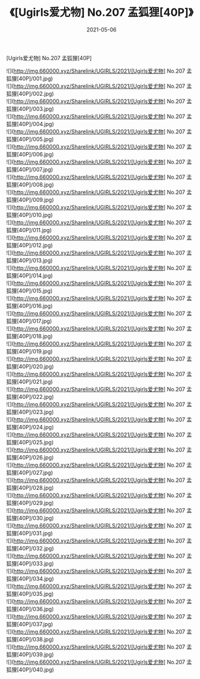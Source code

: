 ﻿---
layout: post
title:  《[Ugirls爱尤物] No.207 孟狐狸[40P]》
date:   2021-05-06
img: http://img.660000.xyz/Sharelink/UGIRLS/2021/[Ugirls爱尤物] No.207 孟狐狸[40P]/000.jpg
categories: [美女, 清纯, 唯美]
---

[Ugirls爱尤物] No.207 孟狐狸[40P]

  ![](http://img.660000.xyz/Sharelink/UGIRLS/2021/[Ugirls爱尤物] No.207 孟狐狸[40P]/001.jpg) <br> ![](http://img.660000.xyz/Sharelink/UGIRLS/2021/[Ugirls爱尤物] No.207 孟狐狸[40P]/002.jpg) <br> ![](http://img.660000.xyz/Sharelink/UGIRLS/2021/[Ugirls爱尤物] No.207 孟狐狸[40P]/003.jpg) <br> ![](http://img.660000.xyz/Sharelink/UGIRLS/2021/[Ugirls爱尤物] No.207 孟狐狸[40P]/004.jpg) <br> ![](http://img.660000.xyz/Sharelink/UGIRLS/2021/[Ugirls爱尤物] No.207 孟狐狸[40P]/005.jpg) <br> ![](http://img.660000.xyz/Sharelink/UGIRLS/2021/[Ugirls爱尤物] No.207 孟狐狸[40P]/006.jpg) <br> ![](http://img.660000.xyz/Sharelink/UGIRLS/2021/[Ugirls爱尤物] No.207 孟狐狸[40P]/007.jpg) <br> ![](http://img.660000.xyz/Sharelink/UGIRLS/2021/[Ugirls爱尤物] No.207 孟狐狸[40P]/008.jpg) <br> ![](http://img.660000.xyz/Sharelink/UGIRLS/2021/[Ugirls爱尤物] No.207 孟狐狸[40P]/009.jpg) <br> ![](http://img.660000.xyz/Sharelink/UGIRLS/2021/[Ugirls爱尤物] No.207 孟狐狸[40P]/010.jpg) <br> ![](http://img.660000.xyz/Sharelink/UGIRLS/2021/[Ugirls爱尤物] No.207 孟狐狸[40P]/011.jpg) <br> ![](http://img.660000.xyz/Sharelink/UGIRLS/2021/[Ugirls爱尤物] No.207 孟狐狸[40P]/012.jpg) <br> ![](http://img.660000.xyz/Sharelink/UGIRLS/2021/[Ugirls爱尤物] No.207 孟狐狸[40P]/013.jpg) <br> ![](http://img.660000.xyz/Sharelink/UGIRLS/2021/[Ugirls爱尤物] No.207 孟狐狸[40P]/014.jpg) <br> ![](http://img.660000.xyz/Sharelink/UGIRLS/2021/[Ugirls爱尤物] No.207 孟狐狸[40P]/015.jpg) <br> ![](http://img.660000.xyz/Sharelink/UGIRLS/2021/[Ugirls爱尤物] No.207 孟狐狸[40P]/016.jpg) <br> ![](http://img.660000.xyz/Sharelink/UGIRLS/2021/[Ugirls爱尤物] No.207 孟狐狸[40P]/017.jpg) <br> ![](http://img.660000.xyz/Sharelink/UGIRLS/2021/[Ugirls爱尤物] No.207 孟狐狸[40P]/018.jpg) <br> ![](http://img.660000.xyz/Sharelink/UGIRLS/2021/[Ugirls爱尤物] No.207 孟狐狸[40P]/019.jpg) <br> ![](http://img.660000.xyz/Sharelink/UGIRLS/2021/[Ugirls爱尤物] No.207 孟狐狸[40P]/020.jpg) <br> ![](http://img.660000.xyz/Sharelink/UGIRLS/2021/[Ugirls爱尤物] No.207 孟狐狸[40P]/021.jpg) <br> ![](http://img.660000.xyz/Sharelink/UGIRLS/2021/[Ugirls爱尤物] No.207 孟狐狸[40P]/022.jpg) <br> ![](http://img.660000.xyz/Sharelink/UGIRLS/2021/[Ugirls爱尤物] No.207 孟狐狸[40P]/023.jpg) <br> ![](http://img.660000.xyz/Sharelink/UGIRLS/2021/[Ugirls爱尤物] No.207 孟狐狸[40P]/024.jpg) <br> ![](http://img.660000.xyz/Sharelink/UGIRLS/2021/[Ugirls爱尤物] No.207 孟狐狸[40P]/025.jpg) <br> ![](http://img.660000.xyz/Sharelink/UGIRLS/2021/[Ugirls爱尤物] No.207 孟狐狸[40P]/026.jpg) <br> ![](http://img.660000.xyz/Sharelink/UGIRLS/2021/[Ugirls爱尤物] No.207 孟狐狸[40P]/027.jpg) <br> ![](http://img.660000.xyz/Sharelink/UGIRLS/2021/[Ugirls爱尤物] No.207 孟狐狸[40P]/028.jpg) <br> ![](http://img.660000.xyz/Sharelink/UGIRLS/2021/[Ugirls爱尤物] No.207 孟狐狸[40P]/029.jpg) <br> ![](http://img.660000.xyz/Sharelink/UGIRLS/2021/[Ugirls爱尤物] No.207 孟狐狸[40P]/030.jpg) <br> ![](http://img.660000.xyz/Sharelink/UGIRLS/2021/[Ugirls爱尤物] No.207 孟狐狸[40P]/031.jpg) <br> ![](http://img.660000.xyz/Sharelink/UGIRLS/2021/[Ugirls爱尤物] No.207 孟狐狸[40P]/032.jpg) <br> ![](http://img.660000.xyz/Sharelink/UGIRLS/2021/[Ugirls爱尤物] No.207 孟狐狸[40P]/033.jpg) <br> ![](http://img.660000.xyz/Sharelink/UGIRLS/2021/[Ugirls爱尤物] No.207 孟狐狸[40P]/034.jpg) <br> ![](http://img.660000.xyz/Sharelink/UGIRLS/2021/[Ugirls爱尤物] No.207 孟狐狸[40P]/035.jpg) <br> ![](http://img.660000.xyz/Sharelink/UGIRLS/2021/[Ugirls爱尤物] No.207 孟狐狸[40P]/036.jpg) <br> ![](http://img.660000.xyz/Sharelink/UGIRLS/2021/[Ugirls爱尤物] No.207 孟狐狸[40P]/037.jpg) <br> ![](http://img.660000.xyz/Sharelink/UGIRLS/2021/[Ugirls爱尤物] No.207 孟狐狸[40P]/038.jpg) <br> ![](http://img.660000.xyz/Sharelink/UGIRLS/2021/[Ugirls爱尤物] No.207 孟狐狸[40P]/039.jpg) <br> ![](http://img.660000.xyz/Sharelink/UGIRLS/2021/[Ugirls爱尤物] No.207 孟狐狸[40P]/040.jpg) <br>